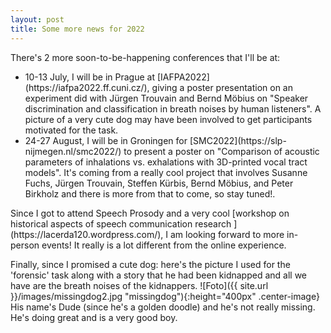 ```yaml
---
layout: post
title: Some more news for 2022
---
```

There's 2 more soon-to-be-happening conferences that I'll be at:

<ul>
  <li>10-13 July, I will be in Prague at [IAFPA2022](https://iafpa2022.ff.cuni.cz/), giving a poster presentation on an experiment did with Jürgen Trouvain and Bernd Möbius on "Speaker discrimination and classification in breath noises by human listeners". A picture of a very cute dog may have been involved to get participants motivated for the task.</li>
  <li>24-27 August, I will be in Groningen for [SMC2022](https://slp-nijmegen.nl/smc2022/) to present a poster on "Comparison of acoustic parameters of inhalations vs. exhalations with 3D-printed vocal tract models". It's coming from a really cool project that involves Susanne Fuchs, Jürgen Trouvain, Steffen Kürbis, Bernd Möbius, and Peter Birkholz and there is more from that to come, so stay tuned!.</li>
</ul>
Since I got to attend Speech Prosody and a very cool [workshop on historical aspects of speech communication research ](https://lacerda120.wordpress.com/), I am looking forward to more in-person events! It really is a lot different from the online experience.

Finally, since I promised a cute dog: here's the picture I used for the 'forensic' task along with a story that he had been kidnapped and all we have are the breath noises of the kidnappers.
![Foto]({{ site.url }}/images/missingdog2.jpg "missingdog"){:height="400px" .center-image}
His name's Dude (since he's a golden doodle) and he's not really missing. He's doing great and is a very good boy.
